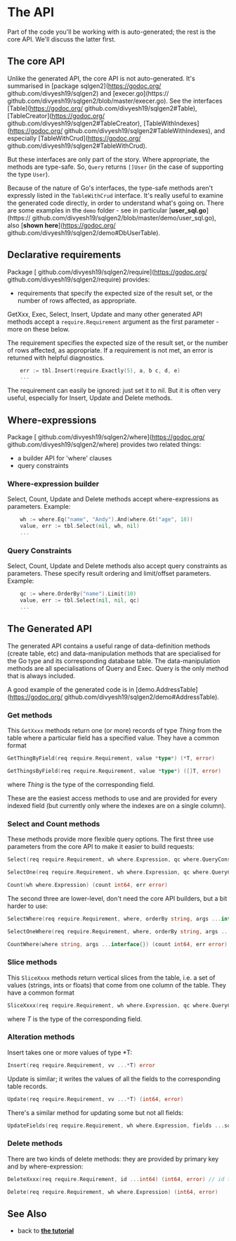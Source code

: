 # The API

Part of the code you'll be working with is auto-generated; the rest is the core API. We'll discuss the latter first.


## The core API

Unlike the generated API, the core API is not auto-generated. It's summarised in [package sqlgen2](https://godoc.org/
github.com/divyesh19/sqlgen2) and [execer.go](https://
github.com/divyesh19/sqlgen2/blob/master/execer.go). See the interfaces [Table](https://godoc.org/
github.com/divyesh19/sqlgen2#Table), [TableCreator](https://godoc.org/
github.com/divyesh19/sqlgen2#TableCreator), [TableWithIndexes](https://godoc.org/
github.com/divyesh19/sqlgen2#TableWithIndexes), and especially [TableWithCrud](https://godoc.org/
github.com/divyesh19/sqlgen2#TableWithCrud).

But these interfaces are only part of the story. Where appropriate, the methods are type-safe. So, `Query` returns `[]User` (in the case of supporting the type `User`).

Because of the nature of Go's interfaces, the type-safe methods aren't expressly listed in the `TableWithCrud` interface. It's really useful to examine the generated code directly, in order to understand what's going on. There are some examples in the `demo` folder - see in particular [**user_sql.go**](https://
github.com/divyesh19/sqlgen2/blob/master/demo/user_sql.go), also [**shown here**](https://godoc.org/
github.com/divyesh19/sqlgen2/demo#DbUserTable).
 

## Declarative requirements

Package [
github.com/divyesh19/sqlgen2/require](https://godoc.org/
github.com/divyesh19/sqlgen2/require) provides:

 * requirements that specify the expected size of the result set, or the number of rows affected, as appropriate.  

GetXxx, Exec, Select, Insert, Update and many other generated API methods accept a `require.Requirement` argument as the first parameter - more on these below.

The requirement specifies the expected size of the result set, or the number of rows affected, as appropriate. If a requirement is not met, an error is returned with helpful diagnostics.

```Go
    err := tbl.Insert(require.Exactly(5), a, b c, d, e)
    ...
```

The requirement can easily be ignored: just set it to nil. But it is often very useful, especially for Insert, Update and Delete methods.


## Where-expressions

Package [
github.com/divyesh19/sqlgen2/where](https://godoc.org/
github.com/divyesh19/sqlgen2/where) provides two related things:

 * a builder API for 'where' clauses
 * query constraints  

### Where-expression builder

Select, Count, Update and Delete methods accept where-expressions as parameters. Example:

```Go
    wh := where.Eq("name", "Andy").And(where.Gt("age", 18))
    value, err := tbl.Select(nil, wh, nil)
    ...
```

### Query Constraints

Select, Count, Update and Delete methods also accept query constraints as parameters. These specify result ordering and limit/offset parameters. Example:

```Go
    qc := where.OrderBy("name").Limit(10)
    value, err := tbl.Select(nil, nil, qc)
    ...
```


## The Generated API

The generated API contains a useful range of data-definition methods (create table, etc) and data-manipulation methods that are specialised for the Go type and its corresponding database table. The data-manipulation methods are all specialisations of Query and Exec. Query is the only method that is always included.

A good example of the generated code is in [demo.AddressTable](https://godoc.org/
github.com/divyesh19/sqlgen2/demo#AddressTable).


### Get methods

This `GetXxxx` methods return one (or more) records of type *Thing* from the table where a particular field has a specified value. They have a common format

```Go
GetThingByField(req require.Requirement, value *type*) (*T, error)

GetThingsByField(req require.Requirement, value *type*) ([]T, error)
```

where *Thing* is the type of the corresponding field.

These are the easiest access methods to use and are provided for every indexed field (but currently only where the indexes are on a single column).


### Select and Count methods

These methods provide more flexible query options. The first three use parameters from the core API to make it easier to build requests:

```Go
Select(req require.Requirement, wh where.Expression, qc where.QueryConstraint) ([]*T, error)

SelectOne(req require.Requirement, wh where.Expression, qc where.QueryConstraint) (*Address, error)

Count(wh where.Expression) (count int64, err error)
```

The second three are lower-level, don't need the core API builders, but a bit harder to use:

```Go
SelectWhere(req require.Requirement, where, orderBy string, args ...interface{}) ([]*T, error)

SelectOneWhere(req require.Requirement, where, orderBy string, args ...interface{}) (*T, error)

CountWhere(where string, args ...interface{}) (count int64, err error)
```

### Slice methods

This `SliceXxxx` methods return vertical slices from the table, i.e. a set of values (strings, ints or floats) that come from one column of the table. They have a common format

```Go
SliceXxxx(req require.Requirement, wh where.Expression, qc where.QueryConstraint) ([]T, error)
```

where *T* is the type of the corresponding field.


### Alteration methods

Insert takes one or more values of type *T:

```Go
Insert(req require.Requirement, vv ...*T) error
```

Update is similar; it writes the values of all the fields to the corresponding table records.

```Go
Update(req require.Requirement, vv ...*T) (int64, error)
```

There's a similar method for updating some but not all fields:

```Go
UpdateFields(req require.Requirement, wh where.Expression, fields ...sql.NamedArg) (int64, error)
```


### Delete methods

There are two kinds of delete methods: they are provided by primary key and by where-expression:

```Go
DeleteXxxx(req require.Requirement, id ...int64) (int64, error) // id type may differ

Delete(req require.Requirement, wh where.Expression) (int64, error)
```


## See Also

 * back to [**the tutorial**](tutorial.md)
